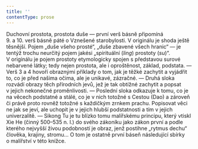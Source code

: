 ```yaml
---
title: ''
contentType: prose
---
```


<section>

Duchovní prostota, prostota duše — první verš básně připomíná 9. a 10. verš básně páté o Vzne­šené starobylosti. V originálu je shoda ještě těsnější. Pojem „duše všeho prosté“, „duše zbavené všech hranic“ — je tentýž trochu neurčitý pojem jakési „spirituální (_ling_) prostoty (_su_)“. V originálu je pojem prostoty etymologicky spojen s představou surové nebarvené látky; tedy nejen prostota, ale i oproštěnost, základ, podstata. — Verš 3 a 4 hovoří obraznými příklady o tom, jak je těžké zachytit a vyjádřit to, co je před našima očima, ale je unikavé, zázračné. — Druhá sloka rozvádí obrazy těch přírodních jevů, jež je tak obtížné zachytit a popsat v jejich nekonečné proměnlivosti. — Poslední sloka odkazuje k tomu, co je na věcech podstatné a stálé, co je v nich totožné s Cestou (Dao) a zároveň či právě proto rovněž totožné s každičkým zrnkem prachu. Popisovat věci ne jak se jeví, ale uchopit je v jejich hlubší podstatnosti a tím v jejich univerzalitě. — Sikong Tu je tu blízko tomu malířskému principu, který vtiskl Xie He (činný 500–535 n. l.) do svého zákoníku jako zákon první a podle kterého nejvyšší živou podobností je obraz, jenž postihne „rytmus dechu“ člověka, krajiny, stromu… O tom je ostatně první báseň následující sbírky o malířství v této knížce.

</section>
